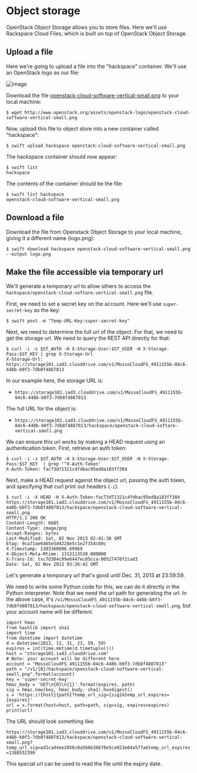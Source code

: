 # Object storage

OpenStack Object Storage allows you to store files. Here we'll use Rackspace Cloud Files, which is built on top of OpenStack Object Storage.

## Upload a file

Here we're going to upload a file into the "hackspace" container. We'll use an OpenStack logo as our file:

![image](http://www.openstack.org/assets/openstack-logo/openstack-cloud-software-vertical-small.png)


Download the file [openstack-cloud-software-vertical-small.png] to your local machine:

	$ wget http://www.openstack.org/assets/openstack-logo/openstack-cloud-software-vertical-small.png

Now, upload this file to object store into a new container called "hackspace":

    $ swift upload hackspace openstack-cloud-software-vertical-small.png

The hackspace container should now appear:

    $ swift list
    hackspace

The contents of the container should be the file:

	$ swift list hackspace
	openstack-cloud-software-vertical-small.png

[openstack-cloud-software-vertical-small.png]: http://www.openstack.org/assets/openstack-logo/openstack-cloud-software-vertical-small.png

## Download a file

Download the file from Openstack Object Storage to your local machine, giving it a different name (logo.png):

    $ swift download hackspace openstack-cloud-software-vertical-small.png --output logo.png


## Make the file accessible via temporary url

We'll generate a temporary url to allow others to access the `hackspace/openstack-cloud-softare-vertical-small.png` file.

First, we need to set a secret key on the account. Here we'll use `super-secret-key` as the key:

    $ swift post -m "Temp-URL-Key:super-secret-key"


Next, we need to determine the full url of the object. For that, we need to get the storage url. We need to query the REST API directly for that:

    $ curl -i -s $ST_AUTH -H X-Storage-User:$ST_USER -H X-Storage-Pass:$ST_KEY | grep X-Storage-Url
    X-Storage-Url: https://storage101.iad3.clouddrive.com/v1/MossoCloudFS_4911155b-84c6-448b-b0f3-7db8f4887013

In our example here, the storage URL is:
 * `https://storage101.iad3.clouddrive.com/v1/MossoCloudFS_4911155b-84c6-448b-b0f3-7db8f4887013`

The full URL for the object is:
 * `https://storage101.iad3.clouddrive.com/v1/MossoCloudFS_4911155b-84c6-448b-b0f3-7db8f4887013/hackspace/openstack-cloud-softare-vertical-small.png`

We can ensure this url works by making a HEAD request using an authentication token. First, retrieve an auth token:

	$ curl -i -s $ST_AUTH -H X-Storage-User:$ST_USER -H X-Storage-Pass:$ST_KEY  | grep '^X-Auth-Token'
	X-Auth-Token: fac73d71321c4fdbac95ed8a183ff384
Next, make a HEAD request against the object url, passing the auth token, and specifying that curl print out headers (`-i`):

	$ curl -i -X HEAD -H X-Auth-Token:fac73d71321c4fdbac95ed8a183ff384 https://storage101.iad3.clouddrive.com/v1/MossoCloudFS_4911155b-84c6-448b-b0f3-7db8f4887013/hackspace/openstack-cloud-software-vertical-small.png
	HTTP/1.1 200 OK
	Content-Length: 6685
	Content-Type: image/png
	Accept-Ranges: bytes
	Last-Modified: Sat, 02 Nov 2013 02:41:36 GMT
	Etag: 9ca71ae6465e5d4228e5c1e2f354c80c
	X-Timestamp: 1383360096.69969
	X-Object-Meta-Mtime: 1313113538.000000
	X-Trans-Id: txc7d304c99e6447ec85cca-00527470f2iad3
	Date: Sat, 02 Nov 2013 03:26:42 GMT


Let's generate a temporary url that's good until Dec. 31, 2013 at 23:59:59.

We need to write some Python code for this, we can do it directly in the Python interpreter. Note that we need the url path for generating the url. In the above case, it's `/v1/MossoCloudFS_4911155b-84c6-448b-b0f3-7db8f4887013/hackspace/openstack-cloud-software-vertical-small.png`, but your account name will be different.


	import hmac
	from hashlib import sha1
	import time
	from datetime import datetime
	d = datetime(2013, 12, 31, 23, 59, 59)
	expires = int(time.mktime(d.timetuple()))
	host = "storage101.iad3.clouddrive.com"
	# Note: your account will be different here
	account = "MossoCloudFS_4911155b-84c6-448b-b0f3-7db8f4887013"
	path = "/v1/{0}/hackspace/openstack-cloud-software-vertical-small.png".format(account)
	key = 'super-secret-key'
	hmac_body = 'GET\n{0}\n{1}'.format(expires, path)
	sig = hmac.new(key, hmac_body, sha1).hexdigest()
	s = 'https://{host}{path}?temp_url_sig={sig}&temp_url_expires={expires}'
	url = s.format(host=host, path=path, sig=sig, expires=expires)
	print(url)


The URL should look something like:


`https://storage101.iad3.clouddrive.com/v1/MossoCloudFS_4911155b-84c6-448b-b0f3-7db8f4887013/hackspace/openstack-cloud-software-vertical-small.png?temp_url_sig=ad1cad4ee2856c0a566636678e5ce023e84a577a&temp_url_expires=1388552399`

This special url can be used to read the file until the expiry date.


